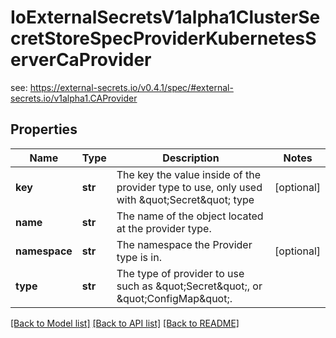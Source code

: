 # IoExternalSecretsV1alpha1ClusterSecretStoreSpecProviderKubernetesServerCaProvider

see: https://external-secrets.io/v0.4.1/spec/#external-secrets.io/v1alpha1.CAProvider
## Properties
Name | Type | Description | Notes
------------ | ------------- | ------------- | -------------
**key** | **str** | The key the value inside of the provider type to use, only used with \&quot;Secret\&quot; type | [optional] 
**name** | **str** | The name of the object located at the provider type. | 
**namespace** | **str** | The namespace the Provider type is in. | [optional] 
**type** | **str** | The type of provider to use such as \&quot;Secret\&quot;, or \&quot;ConfigMap\&quot;. | 

[[Back to Model list]](../README.md#documentation-for-models) [[Back to API list]](../README.md#documentation-for-api-endpoints) [[Back to README]](../README.md)


